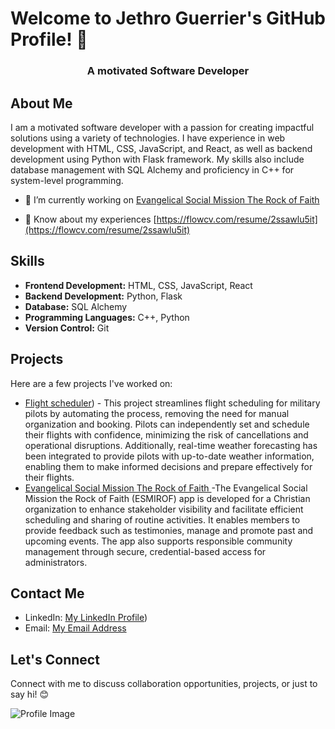 # Welcome to Jethro Guerrier's GitHub Profile! 👋
<h3 align="center">A motivated Software Developer</h3>

## About Me
I am a motivated software developer with a passion for creating impactful solutions using a variety of technologies. I have experience in web development with HTML, CSS, JavaScript, and React, as well as backend development using Python with Flask framework. My skills also include database management with SQL Alchemy and proficiency in C++ for system-level programming.

- 🔭 I’m currently working on [Evangelical Social Mission The Rock of Faith](https://github.com/TheJeth/MISEROF_Project_T)

- 📄 Know about my experiences [https://flowcv.com/resume/2ssawlu5it](https://flowcv.com/resume/2ssawlu5it)

## Skills
- **Frontend Development:** HTML, CSS, JavaScript, React
- **Backend Development:** Python, Flask
- **Database:** SQL Alchemy
- **Programming Languages:** C++, Python
- **Version Control:** Git

## Projects
Here are a few projects I've worked on:
- [Flight scheduler](https://github.com/4GeeksAcademy/PT59-FLIGHT-SCHEDULER)) - This project streamlines flight scheduling for military pilots by automating the process, removing the need for manual organization and booking. Pilots can independently set and schedule their flights with confidence, minimizing the risk of cancellations and operational disruptions. Additionally, real-time weather forecasting has been integrated to provide pilots with up-to-date weather information, enabling them to make informed decisions and prepare effectively for their flights.
- [Evangelical Social Mission The Rock of Faith ]((https://github.com/TheJeth/MISEROF_Project_T)) -The Evangelical Social Mission the Rock of Faith (ESMIROF) app is developed for a Christian organization to enhance stakeholder visibility and facilitate efficient scheduling and sharing of routine activities. It enables members to provide feedback such as testimonies, manage and promote past and upcoming events. The app also supports responsible community management through secure, credential-based access for administrators.
## Contact Me
- LinkedIn: [My LinkedIn Profile](https://www.linkedin.com/in/jethro-g-043b323a/))
- Email: [My Email Address](guerrier.jethro@email.com)

## Let's Connect
Connect with me to discuss collaboration opportunities, projects, or just to say hi! 😊

![Profile Image](path_to_your_image.png)
